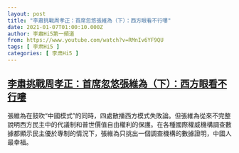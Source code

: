 ```yaml
---
layout: post
title: "李肅挑戰周孝正：首席忽悠張維為（下）：西方眼看不行嘍"
date: 2021-01-07T01:00:10.000Z
author: 李肅Hi5第一頻道
from: https://www.youtube.com/watch?v=RMnIv6YF9QU
tags: [ 李肃Hi5 ]
categories: [ 李肃Hi5 ]
---
```

<!--1609981210000-->
[李肅挑戰周孝正：首席忽悠張維為（下）：西方眼看不行嘍](https://www.youtube.com/watch?v=RMnIv6YF9QU)
------

<div>
張維為在鼓吹“中國模式”的同時，四處散播西方模式失敗論。但張維為從來不完整說明西方民主中的代議制和普世價值自由權利的保護。在各種國際權威機構調查數據都顯示民主優於專制的情況下，張維為只挑出一個調查機構的數據證明，中國人最幸福。
</div>
